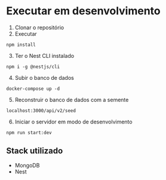 # Executar em desenvolvimento

1. Clonar o repositório
2. Executar

```
npm install
```

3. Ter o Nest CLI instalado

```
npm i -g @nestjs/cli
```

4. Subir o banco de dados

```
docker-compose up -d
```

5. Reconstruir o banco de dados com a semente

```
localhost:3000/api/v2/seed
```

6. Iniciar o servidor em modo de desenvolvimento

```
npm run start:dev
```

## Stack utilizado

- MongoDB
- Nest
